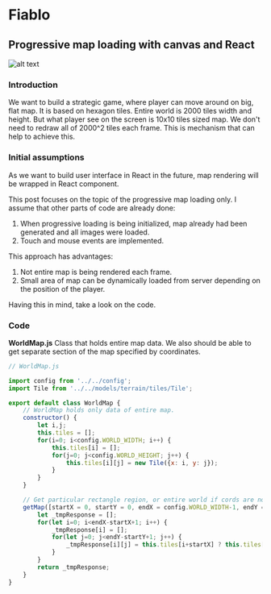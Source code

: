 # Fiablo


## Progressive map loading with canvas and React
![alt text](https://github.com/kumek/fiablo/raw/master/data/fiablo_map4.gif "Logo Title Text 1")
### Introduction
We want to build a strategic game, where player can move around on big, flat map. It is based on hexagon tiles. Entire world is 2000 tiles width and height.
But what player see on the screen is 10x10 tiles sized map. We don't need to redraw all of 2000^2 tiles each frame.
This is mechanism that can help to achieve this.

### Initial assumptions
As we want to build user interface in React in the future, map rendering will be wrapped in React component.

This post focuses on the topic of the progressive map loading only. I assume that other parts of code are already done:
  1. When progressive loading is being initialized, map already had been generated and all images were loaded.
  2. Touch and mouse events are implemented.

This approach has advantages:
  1. Not entire map is being rendered each frame.
  2. Small area of map can be dynamically loaded from server depending on the position of the player.

Having this in mind, take a look on the code.
### Code
**WorldMap.js**
Class that holds entire map data. We also should be able to get separate section of the map specified by coordinates.


```javascript
// WorldMap.js

import config from '../../config';
import Tile from '../../models/terrain/tiles/Tile';

export default class WorldMap {
    // WorldMap holds only data of entire map.
    constructor() {
        let i,j;
        this.tiles = [];
        for(i=0; i<config.WORLD_WIDTH; i++) {
            this.tiles[i] = [];
            for(j=0; j<config.WORLD_HEIGHT; j++) {
                this.tiles[i][j] = new Tile({x: i, y: j});
            }
        }
    }

    // Get particular rectangle region, or entire world if cords are not specified
    getMap([startX = 0, startY = 0, endX = config.WORLD_WIDTH-1, endY = config.WORLD_HEIGHT-1]) {
        let _tmpResponse = [];
        for(let i=0; i<endX-startX+1; i++) {
            _tmpResponse[i] = [];
            for(let j=0; j<endY-startY+1; j++) {
                _tmpResponse[i][j] = this.tiles[i+startX] ? this.tiles[i+startX][j+startY] : undefined;
            }
        }
        return _tmpResponse;
    }
}
```








